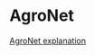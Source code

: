 # AgroNet
[AgroNet explanation](https://drive.google.com/file/d/1h8pK4Gvia4q48WgGj8tlX3AS1qC7FwAK/view?usp=sharing)
